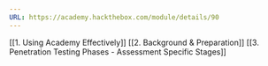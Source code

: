 ```yaml
---
URL: https://academy.hackthebox.com/module/details/90
---
```

[[1. Using Academy Effectively]]
[[2. Background & Preparation]]
[[3. Penetration Testing Phases - Assessment Specific Stages]]
